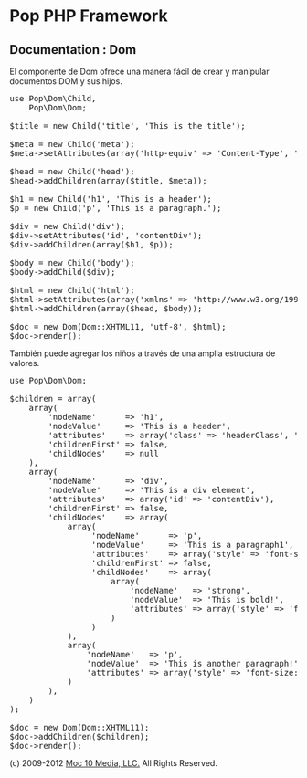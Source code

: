 Pop PHP Framework
=================

Documentation : Dom
-------------------

El componente de Dom ofrece una manera fácil de crear y manipular documentos DOM y sus hijos.

<pre>
use Pop\Dom\Child,
    Pop\Dom\Dom;

$title = new Child('title', 'This is the title');

$meta = new Child('meta');
$meta->setAttributes(array('http-equiv' => 'Content-Type', 'content' => 'text/html; charset=utf-8'));

$head = new Child('head');
$head->addChildren(array($title, $meta));

$h1 = new Child('h1', 'This is a header');
$p = new Child('p', 'This is a paragraph.');

$div = new Child('div');
$div->setAttributes('id', 'contentDiv');
$div->addChildren(array($h1, $p));

$body = new Child('body');
$body->addChild($div);

$html = new Child('html');
$html->setAttributes(array('xmlns' => 'http://www.w3.org/1999/xhtml', 'xml:lang' => 'en'));
$html->addChildren(array($head, $body));

$doc = new Dom(Dom::XHTML11, 'utf-8', $html);
$doc->render();
</pre>

También puede agregar los niños a través de una amplia estructura de valores.

<pre>
use Pop\Dom\Dom;

$children = array(
    array(
        'nodeName'      => 'h1',
        'nodeValue'     => 'This is a header',
        'attributes'    => array('class' => 'headerClass', 'style' => 'font-size: 3.0em;'),
        'childrenFirst' => false,
        'childNodes'    => null
    ),
    array(
        'nodeName'      => 'div',
        'nodeValue'     => 'This is a div element',
        'attributes'    => array('id' => 'contentDiv'),
        'childrenFirst' => false,
        'childNodes'    => array(
            array(
                 'nodeName'      => 'p',
                 'nodeValue'     => 'This is a paragraph1',
                 'attributes'    => array('style' => 'font-size: 0.9em;'),
                 'childrenFirst' => false,
                 'childNodes'    => array(
                     array(
                         'nodeName'   => 'strong',
                         'nodeValue'  => 'This is bold!',
                         'attributes' => array('style' => 'font-size: 1.2em;')
                     )
                 )
            ),
            array(
                'nodeName'   => 'p',
                'nodeValue'  => 'This is another paragraph!',
                'attributes' => array('style' => 'font-size: 0.9em;')
            )
        ),
    )
);

$doc = new Dom(Dom::XHTML11);
$doc->addChildren($children);
$doc->render();
</pre>

(c) 2009-2012 [Moc 10 Media, LLC.](http://www.moc10media.com) All Rights Reserved.

